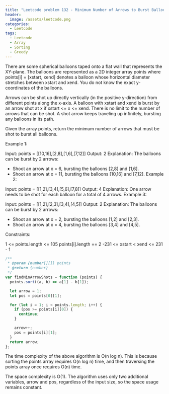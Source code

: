 ```yaml
---
title: "Leetcode problem 132 - Minimum Number of Arrows to Burst Balloons"
header:
  image: /assets/leetcode.png
categories:
  - Leetcode
tags:
  - Leetcode
  - Array
  - Sorting
  - Greedy
---
```


There are some spherical balloons taped onto a flat wall that represents the XY-plane. The balloons are represented as a 2D integer array points where points[i] = [xstart, xend] denotes a balloon whose horizontal diameter stretches between xstart and xend. You do not know the exact y-coordinates of the balloons.

Arrows can be shot up directly vertically (in the positive y-direction) from different points along the x-axis. A balloon with xstart and xend is burst by an arrow shot at x if xstart <= x <= xend. There is no limit to the number of arrows that can be shot. A shot arrow keeps traveling up infinitely, bursting any balloons in its path.

Given the array points, return the minimum number of arrows that must be shot to burst all balloons.

Example 1:

Input: points = [[10,16],[2,8],[1,6],[7,12]]
Output: 2
Explanation: The balloons can be burst by 2 arrows:

- Shoot an arrow at x = 6, bursting the balloons [2,8] and [1,6].
- Shoot an arrow at x = 11, bursting the balloons [10,16] and [7,12].
  Example 2:

Input: points = [[1,2],[3,4],[5,6],[7,8]]
Output: 4
Explanation: One arrow needs to be shot for each balloon for a total of 4 arrows.
Example 3:

Input: points = [[1,2],[2,3],[3,4],[4,5]]
Output: 2
Explanation: The balloons can be burst by 2 arrows:

- Shoot an arrow at x = 2, bursting the balloons [1,2] and [2,3].
- Shoot an arrow at x = 4, bursting the balloons [3,4] and [4,5].

Constraints:

1 <= points.length <= 105
points[i].length == 2
-231 <= xstart < xend <= 231 - 1

```js
/**
 * @param {number[][]} points
 * @return {number}
 */
var findMinArrowShots = function (points) {
  points.sort((a, b) => a[1] - b[1]);

  let arrow = 1;
  let pos = points[0][1];

  for (let i = 1; i < points.length; i++) {
    if (pos >= points[i][0]) {
      continue;
    }

    arrow++;
    pos = points[i][1];
  }
  return arrow;
};
```

The time complexity of the above algorithm is O(n log n). This is because sorting the points array requires O(n log n) time, and then traversing the points array once requires O(n) time.

The space complexity is O(1). The algorithm uses only two additional variables, arrow and pos, regardless of the input size, so the space usage remains constant.
